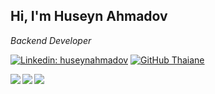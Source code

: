 

<h2> Hi, I'm Huseyn Ahmadov</h2>
<p><em>Backend Developer</em></p>

[![Linkedin: huseynahmadov](https://img.shields.io/badge/-huseyn-blue?style=flat-square&logo=Linkedin&logoColor=white&link=https://www.linkedin.com/in/huseyn-ahmadov-659102197//)](https://www.linkedin.com/in/huseyn-ahmadov-659102197/)
[![GitHub Thaiane](https://img.shields.io/github/followers/huseynahmadov?label=follow&style=social)](https://github.com/huseynahmadov)


<img align='left'   src='https://img.shields.io/badge/node.js-6DA55F?style=for-the-badge&logo=node.js&logoColor=white'>
<img align='left'   src='https://img.shields.io/badge/react-%2320232a.svg?style=for-the-badge&logo=react&logoColor=%2361DAFB'>
<img align='left'   src='https://img.shields.io/badge/javascript-%23323330.svg?style=for-the-badge&logo=javascript&logoColor=%23F7DF1E'>





